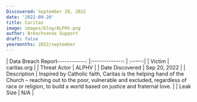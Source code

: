 ```yaml
---
Discovered: September 20, 2022
date: '2022-09-20'
title: Caritas
image: images/blog/ALPHV.png
author: Breachsense Support
draft: false
yearmonths: 2022/september
---
```


| Data Breach Report------------:     |:-------------:    | :-----:|
| Victim      | caritas.org      | 
| Threat Actor      | ALPHV      | 
| Date Discovered      | Sep 20, 2022      | 
| Description      | Inspired by Catholic faith, Caritas is the helping hand of the Church – reaching out to the poor, vulnerable and excluded, regardless of race or religion, to build a world based on justice and fraternal love.      | 
| Leak Size      | N/A      | 

